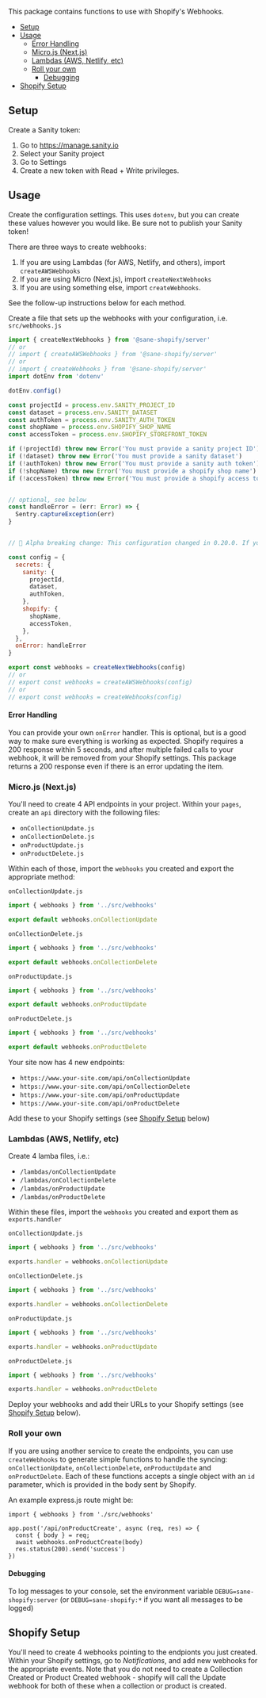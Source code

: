 This package contains functions to use with Shopify's Webhooks.

<!-- toc -->
- [Setup](#setup)
- [Usage](#usage)
    - [Error Handling](#error-handling)
  - [Micro.js (Next.js)](#microjs-nextjs)
  - [Lambdas (AWS, Netlify, etc)](#lambdas-aws-netlify-etc)
  - [Roll your own](#roll-your-own)
    - [Debugging](#debugging)
- [Shopify Setup](#shopify-setup)

<!-- tocstop -->

## Setup

Create a Sanity token:

1. Go to https://manage.sanity.io
2. Select your Sanity project
3. Go to Settings
4. Create a new token with Read + Write privileges.

## Usage

Create the configuration settings. This uses `dotenv`, but you can create these values however you would like. Be sure not to publish your Sanity token!

There are three ways to create webhooks:

1. If you are using Lambdas (for AWS, Netlify, and others), import `createAWSWebhooks`
2. If you are using Micro (Next.js), import `createNextWebhooks`
3. If you are using something else, import `createWebhooks`.

See the follow-up instructions below for each method.

Create a file that sets up the webhooks with your configuration, i.e. `src/webhooks.js`

```js
import { createNextWebhooks } from '@sane-shopify/server'
// or
// import { createAWSWebhooks } from '@sane-shopify/server'
// or
// import { createWebhooks } from '@sane-shopify/server'
import dotEnv from 'dotenv'

dotEnv.config()

const projectId = process.env.SANITY_PROJECT_ID
const dataset = process.env.SANITY_DATASET
const authToken = process.env.SANITY_AUTH_TOKEN
const shopName = process.env.SHOPIFY_SHOP_NAME
const accessToken = process.env.SHOPIFY_STOREFRONT_TOKEN

if (!projectId) throw new Error('You must provide a sanity project ID')
if (!dataset) throw new Error('You must provide a sanity dataset')
if (!authToken) throw new Error('You must provide a sanity auth token')
if (!shopName) throw new Error('You must provide a shopify shop name')
if (!accessToken) throw new Error('You must provide a shopify access token')


// optional, see below
const handleError = (err: Error) => {
  Sentry.captureException(err)
}


// 🚨 Alpha breaking change: This configuration changed in 0.20.0. If you are getting errors after updating, put your `onError` handler on the `config` object, and pass that object into `createWebhooks` as the sole argument.

const config = {
  secrets: {
    sanity: {
      projectId,
      dataset,
      authToken,
    },
    shopify: {
      shopName,
      accessToken,
    },
  },
  onError: handleError
}

export const webhooks = createNextWebhooks(config)
// or
// export const webhooks = createAWSWebhooks(config)
// or
// export const webhooks = createWebhooks(config)
```

#### Error Handling

You can provide your own `onError` handler. This is optional, but is a good way to make sure everything is working as expected. Shopify requires a 200 response within 5 seconds, and after multiple failed calls to your webhook, it will be removed from your Shopify settings. This package returns a 200 response even if there is an error updating the item.

### Micro.js (Next.js)

You'll need to create 4 API endpoints in your project. Within your `pages`, create an `api` directory with the following files:

- `onCollectionUpdate.js`
- `onCollectionDelete.js`
- `onProductUpdate.js`
- `onProductDelete.js`

Within each of those, import the `webhooks` you created and export the appropriate method:

`onCollectionUpdate.js`

```js
import { webhooks } from '../src/webhooks'

export default webhooks.onCollectionUpdate
```

`onCollectionDelete.js`

```js
import { webhooks } from '../src/webhooks'

export default webhooks.onCollectionDelete
```

`onProductUpdate.js`

```js
import { webhooks } from '../src/webhooks'

export default webhooks.onProductUpdate
```

`onProductDelete.js`

```js
import { webhooks } from '../src/webhooks'

export default webhooks.onProductDelete
```

Your site now has 4 new endpoints:

- `https://www.your-site.com/api/onCollectionUpdate`
- `https://www.your-site.com/api/onCollectionDelete`
- `https://www.your-site.com/api/onProductUpdate`
- `https://www.your-site.com/api/onProductDelete`

Add these to your Shopify settings (see [Shopify Setup](#Shopify-Setup) below)

### Lambdas (AWS, Netlify, etc)

Create 4 lamba files, i.e.:

- `/lambdas/onCollectionUpdate`
- `/lambdas/onCollectionDelete`
- `/lambdas/onProductUpdate`
- `/lambdas/onProductDelete`

Within these files, import the `webhooks` you created and export them as `exports.handler`

`onCollectionUpdate.js`

```js
import { webhooks } from '../src/webhooks'

exports.handler = webhooks.onCollectionUpdate
```

`onCollectionDelete.js`

```js
import { webhooks } from '../src/webhooks'

exports.handler = webhooks.onCollectionDelete
```

`onProductUpdate.js`

```js
import { webhooks } from '../src/webhooks'

exports.handler = webhooks.onProductUpdate
```

`onProductDelete.js`

```js
import { webhooks } from '../src/webhooks'

exports.handler = webhooks.onProductDelete
```

Deploy your webhooks and add their URLs to your Shopify settings (see [Shopify Setup](#Shopify-Setup) below).

### Roll your own

If you are using another service to create the endpoints, you can use `createWebhooks` to generate simple functions to handle the syncing: `onCollectionUpdate`, `onCollectionDelete`, `onProductUpdate` and `onProductDelete`. Each of these functions accepts a single object with an `id` parameter, which is provided in the body sent by Shopify.

An example express.js route might be:

```
import { webhooks } from './src/webhooks'

app.post('/api/onProductCreate', async (req, res) => {
  const { body } = req;
  await webhooks.onProductCreate(body)
  res.status(200).send('success')
})
```

#### Debugging

To log messages to your console, set the environment variable `DEBUG=sane-shopify:server` (or `DEBUG=sane-shopify:*` if you want all messages to be logged)

## Shopify Setup

You'll need to create 4 webhooks pointing to the endpionts you just created. Within your Shopify settings, go to _Notifications_, and add new webhooks for the appropriate events. Note that you do not need to create a Collection Created or Product Created webhook - shopify will call the Update webhook for both of these when a collection or product is created.
